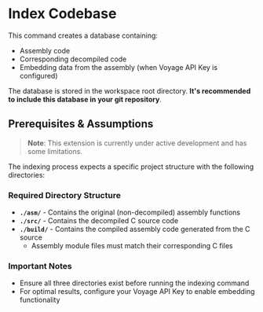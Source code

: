 # Index Codebase

This command creates a database containing:

- Assembly code
- Corresponding decompiled code
- Embedding data from the assembly (when Voyage API Key is configured)

The database is stored in the workspace root directory. **It's recommended to include this database in your git repository**.

## Prerequisites & Assumptions

> **Note**: This extension is currently under active development and has some limitations.

The indexing process expects a specific project structure with the following directories:

### Required Directory Structure

- **`./asm/`** - Contains the original (non-decompiled) assembly functions
- **`./src/`** - Contains the decompiled C source code
- **`./build/`** - Contains the compiled assembly code generated from the C source
  - Assembly module files must match their corresponding C files

### Important Notes

- Ensure all three directories exist before running the indexing command
- For optimal results, configure your Voyage API Key to enable embedding functionality
